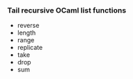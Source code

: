 ### Tail recursive OCaml list functions

* reverse
* length
* range
* replicate
* take
* drop
* sum
